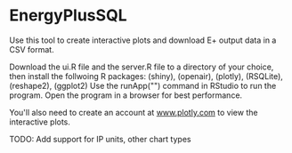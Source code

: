 EnergyPlusSQL
=============
Use this tool to create interactive plots and download E+ output data in a CSV format.

Download the ui.R file and the server.R file to a directory of your choice, then install the follwoing R packages:
(shiny),
(openair),
(plotly),
(RSQLite),
(reshape2),
(ggplot2)
Use the runApp("<DirectoryOfYourChoice>") command in RStudio to run the program. Open the program in a browser for best performance. 

You'll also need to create an account at www.plotly.com to view the interactive plots.

TODO: Add support for IP units, other chart types
